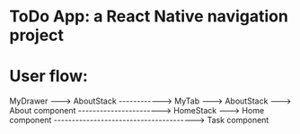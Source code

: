 # ToDo App: a React Native navigation project

# User flow:
MyDrawer ---> AboutStack
------------> MyTab ---> AboutStack ---> About component
-----------------------> HomeStack  ---> Home component
---------------------------------------> Task component
